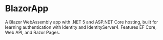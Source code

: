 # BlazorApp
A Blazor WebAssembly app with .NET 5 and ASP.NET Core hosting, built for learning authentication with Identity and IdentityServer4. Features EF Core, Web API, and Razor Pages.
